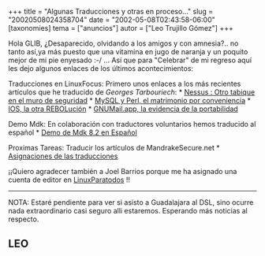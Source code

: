 +++
title = "Algunas Traducciones y otras en proceso..."
slug = "20020508024358704"
date = "2002-05-08T02:43:58-06:00"
[taxonomies]
tema = ["anuncios"]
autor = ["Leo Trujillo Gómez"]
+++

Hola GLIB,
¿Desaparecido, olvidando a los amigos y con amnesia?.. no tanto así,ya
más puesto que una vitamina en jugo de naranja y un poquito mejor de mi
pie enyesado :-/
... Así que para "Celebrar" de mi regreso aquí les dejo algunos enlaces
de los últimos acontecimientos:

<!-- more -->
Traducciones en LinuxFocus:
Primero unos enlaces a los más recientes artículos que he traducido de
*Georges Tarbouriech*:
\* [Nessus : Otro tabique en el muro de
seguridad](http://fr.linuxfocus.org/Castellano/November2001/article217.shtml)
\* [MySQL y Perl, el matrimonio por
conveniencia](http://fr.linuxfocus.org/Castellano/January2002/article226.shtml)
\* [IOS, la otra
REBOLución](http://fr.linuxfocus.org/Castellano/March2002/article230.shtml)
\* [GNUMail.app, la evidencia de la
portabilidad](http://obelix.umh.es/pub/mirrors/LinuxFocus/Castellano/May2002/article241.shtml)

Demo Mdk:
En colaboración con traductores voluntarios hemos traducido al español
\* [Demo de Mdk 8.2 en Español](http://www.linux-mandrake.com/es/demos/)

Proximas Tareas: Traducir los artículos de MandrakeSecure.net
\* [Asignaciones de las
traducciones](http://www.linuxauen.net/mdktrans/asignacion.html)

¡¡Quiero agradecer también a Joel Barrios porque me ha asignado una
cuenta de editor en [LinuxParatodos](http://www.linuxparatodos.com) !!

------

NOTA: Estaré pendiente para ver si asisto a Guadalajara al DSL, sino
ocurre nada extraordinario casi seguro alli estaremos. Esperando más
noticias al respecto.

LEO
---
